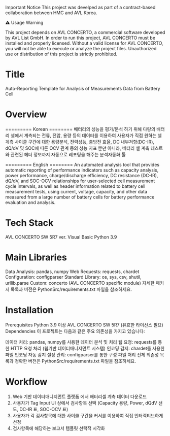 Important Notice
This project was develped as part of a contract-based collaboration between HMC and AVL Korea.

⚠️ Usage Warning

This project depends on AVL CONCERTO, a commercial software developed by AVL List GmbH. In order to run this project, AVL CONCERTO must be installed and properly licensed. Without a valid license for AVL CONCERTO, you will not be able to execute or analyze the project files. Unauthorized use or distribution of this project is strictly prohibited.

# Title
Auto-Reporting Template for Analysis of Measurements Data from Battery Cell

# Overview
========= Korean ======== 
배터리의 성능을 평가/분석 하기 위해 다량의 배터리 셀에서 계측되는 전류, 전압, 용량 등의 데이터를 이용하여 
사용자가 직접 원하는 셀 계측 사이클 구간에 대한 용량분석, 전력성능, 충방전 효율, DC 내부저항(DC-IR), dQ/dV 및 SOC에 따른 OCV 관계 등의 성능 지표 뿐만 아니라, 베터리 셀 계측 테스트와 관련된 헤더 정보까지 자동으로 레포팅을 해주는 분석자동화 툴 

========= English ======== 
An automated analysis tool that provides automatic reporting of performance indicators such as capacity analysis, power performance, charge/discharge efficiency, DC resistance (DC-IR), dQ/dV, and SOC-OCV relationships for user-selected cell measurement cycle intervals, as well as header information related to battery cell measurement tests, using current, voltage, capacity, and other data measured from a large number of battery cells for battery performance evaluation and analysis.

# Tech Stack
AVL CONCERTO SW 5R7 ver. 
Visual Basic 
Python 3.9

# Main Libraries
Data Analysis: pandas, numpy
Web Requests: requests, chardet
Configuration: configparser
Standard Library: os, sys, csv, shutil, urllib.parse
Custom: concerto (AVL CONCERTO specific module)
자세한 패키지 목록과 버전은 PythonSrc/requirements.txt 파일을 참조하세요.

# Installation
Prerequisites
Python 3.9 이상
AVL CONCERTO SW 5R7 (유효한 라이선스 필요)
Dependencies
이 프로젝트는 다음과 같은 주요 의존성을 가지고 있습니다:

데이터 처리: pandas, numpy를 사용한 데이터 분석 및 처리
웹 요청: requests를 통한 HTTP 요청 처리 (웹기반 데이터매니지먼트 시스템)
인코딩 감지: chardet를 사용한 파일 인코딩 자동 감지
설정 관리: configparser를 통한 구성 파일 처리
전체 의존성 목록과 정확한 버전은 PythonSrc/requirements.txt 파일을 참조하세요.

# Workflow
1. Web 기반 데이터매니지먼트 플랫폼 에서 배터리셀 계측 데이터 다운로드
2. 사용자가 Tag Input UI 상에서 검사항목 선택 (Capacity 용량, Power, dQdV 선도, DC-IR 표, SOC-OCV 표)
3. 사용자가 각 검사항목에 대한 사이클 구간을 커서를 이용하여 직접 인터랙티브하게 선정
4. 검사항목에 해당하는 보고서 템플릿 선택적 시각화
